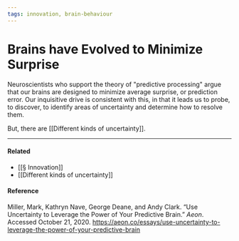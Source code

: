 ```yaml
---
tags: innovation, brain-behaviour
---
```


# Brains have Evolved to Minimize Surprise

Neuroscientists who support the theory of "predictive processing" argue that our brains are designed to minimize average surprise, or prediction error. Our inquisitive drive is consistent with this, in that it leads us to probe, to discover, to identify areas of uncertainty and determine how to resolve them.

But, there are [[Different kinds of uncertainty]].

---

#### Related

- [[§ Innovation]]
- [[Different kinds of uncertainty]]

#### Reference

Miller, Mark, Kathryn Nave, George Deane, and Andy Clark. “Use Uncertainty to Leverage the Power of Your Predictive Brain.” _Aeon_. Accessed October 21, 2020. https://aeon.co/essays/use-uncertainty-to-leverage-the-power-of-your-predictive-brain